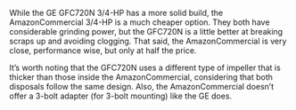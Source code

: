 While the GE GFC720N 3/4-HP has a more solid build, the AmazonCommercial 3/4-HP is a much cheaper option. They both have considerable grinding power, but the GFC720N is a little better at breaking scraps up and avoiding clogging. That said, the AmazonCommercial is very close, performance wise, but only at half the price.

It’s worth noting that the GFC720N uses a different type of impeller that is thicker than those inside the AmazonCommercial, considering that both disposals follow the same design. Also, the AmazonCommercial doesn’t offer a 3-bolt adapter (for 3-bolt mounting) like the GE does.